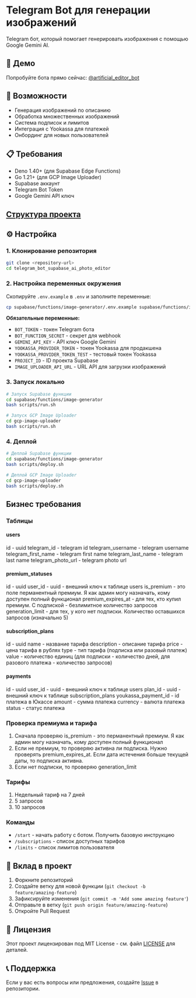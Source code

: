 # Telegram Bot для генерации изображений

Telegram бот, который помогает генерировать изображения с помощью Google Gemini AI.

## 🔗 Демо

Попробуйте бота прямо сейчас: [@artificial_editor_bot](https://t.me/artificial_editor_bot)

## 🚀 Возможности

- Генерация изображений по описанию
- Обработка множественных изображений
- Система подписок и лимитов
- Интеграция с Yookassa для платежей
- Онбординг для новых пользователей

## 📋 Требования

- Deno 1.40+ (для Supabase Edge Functions)
- Go 1.21+ (для GCP Image Uploader)
- Supabase аккаунт
- Telegram Bot Token
- Google Gemini API ключ

## [Структура проекта](docs/src.md)

## ⚙️ Настройка

### 1. Клонирование репозитория

```bash
git clone <repository-url>
cd telegram_bot_supabase_ai_photo_editor
```

### 2. Настройка переменных окружения

Скопируйте `.env.example` в `.env` и заполните переменные:

```bash
cp supabase/functions/image-generator/.env.example supabase/functions/image-generator/.env
```

**Обязательные переменные:**

- `BOT_TOKEN` - токен Telegram бота
- `BOT_FUNCTION_SECRET` - секрет для webhook
- `GEMINI_API_KEY` - API ключ Google Gemini
- `YOOKASSA_PROVIDER_TOKEN` - токен Yookassa для продакшена
- `YOOKASSA_PROVIDER_TOKEN_TEST` - тестовый токен Yookassa
- `PROJECT_ID` - ID проекта Supabase
- `IMAGE_UPLOADER_API_URL` - URL API для загрузки изображений

### 3. Запуск локально

```bash
# Запуск Supabase функции
cd supabase/functions/image-generator
bash scripts/run.sh

# Запуск GCP Image Uploader
cd gcp-image-uploader
bash scripts/run.sh
```

### 4. Деплой

```bash
# Деплой Supabase функции
cd supabase/functions/image-generator
bash scripts/deploy.sh

# Деплой GCP Image Uploader
cd gcp-image-uploader
bash scripts/deploy.sh
```

## Бизнес требования

### Таблицы

#### users

id - uuid
telegram_id - telegram id
telegram_username - telegram username
telegram_first_name - telegram first name
telegram_last_name - telegram last name
telegram_photo_url - telegram photo url

#### premium_statuses

id - uuid
user_id - uuid - внешний ключ к таблице users
is_premium - это поле перманентный премиум. Я как админ могу назначать, кому доступен полный функционал
premium_expires_at - для тех, кто купил премиум. С подпиской - безлимитное количество запросов
generation_limit - для тех, у кого нет подписки. Количество оставшихся запросов (изначально 5)

#### subscription_plans

id - uuid
name - название тарифа
description - описание тарифа
price - цена тарифа в рублях
type - тип тарифа (подписка или разовый платеж)
value - количество единиц (для подписки - количество дней, для разового платежа - количество запросов)

#### payments

id - uuid
user_id - uuid - внешний ключ к таблице users
plan_id - uuid - внешний ключ к таблице subscription_plans
youkassa_payment_id - id платежа в Юкассе
amount - сумма платежа
currency - валюта платежа
status - статус платежа

### Проверка премиума и тарифа

1) Сначала проверяю is_premium - это перманентный премиум. Я как админ могу назначать, кому доступен полный функционал
2) Если не премиум, то проверяю активна ли подписка. Нужно проверять premium_expires_at. Если дата истечения больше текущей даты, то подписка активна.
3) Если нет подписки, то проверяю generation_limit

### Тарифы

1) Недельный тариф на 7 дней
2) 5 запросов
3) 10 запросов

### Команды

- `/start` - начать работу с ботом. Получить базовую инструкцию
- `/subscriptions` - список доступных тарифов
- `/limits` - список лимитов пользователя

## 🤝 Вклад в проект

1. Форкните репозиторий
2. Создайте ветку для новой функции (`git checkout -b feature/amazing-feature`)
3. Зафиксируйте изменения (`git commit -m 'Add some amazing feature'`)
4. Отправьте в ветку (`git push origin feature/amazing-feature`)
5. Откройте Pull Request

## 📄 Лицензия

Этот проект лицензирован под MIT License - см. файл [LICENSE](LICENSE) для деталей.

## 📞 Поддержка

Если у вас есть вопросы или предложения, создайте [Issue](https://github.com/your-username/telegram_bot_supabase_ai_photo_editor/issues) в репозитории.
